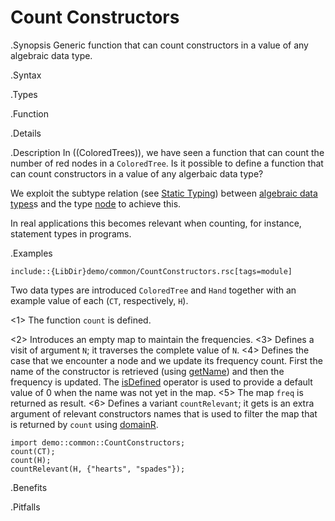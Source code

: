 # Count Constructors

.Synopsis
Generic function that can count constructors in a value of any algebraic data type.

.Syntax

.Types

.Function

.Details

.Description
In ((ColoredTrees)), we have seen a function that can count the number of red nodes in a `ColoredTree`.
Is it possible to define a function that can count constructors in a value of any algerbaic data type?

We exploit the subtype relation (see [Static Typing]((Rascal:Concepts-StaticTyping))) 
between [algebraic data types]((Rascal:Declrations-AlgebraicDataType))s 
and the type [node]((Rascal:Values-Node)) to achieve this.

In real applications this becomes relevant when counting, for instance, statement types in programs.

.Examples

```rascal
include::{LibDir}demo/common/CountConstructors.rsc[tags=module]
```

                
Two data types are introduced `ColoredTree` and `Hand` together
with an example value of each (`CT`, respectively, `H`).

<1> The function `count` is defined.

<2> Introduces an empty map to maintain the frequencies.
<3> Defines a visit of argument `N`; it traverses the complete value of `N`.
<4> Defines the case that we encounter a node and we update its frequency count.
  First the name of the constructor is retrieved (using [getName]((Library:Node-getName))) and then the
  frequency is updated. The [isDefined]((Rascal:Assignment-IsDefined)) operator is used to provide a default value of 0 when
  the name was not yet in the map.
<5> The map `freq` is returned as result.
<6> Defines a variant `countRelevant`; it gets is an extra argument of relevant constructors
names that is used to filter the map that is returned by `count` using [domainR]((Library:Map-domainR)).

```rascal-shell
import demo::common::CountConstructors;
count(CT);
count(H);
countRelevant(H, {"hearts", "spades"});
```

.Benefits

.Pitfalls

